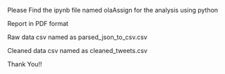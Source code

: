 Please Find the ipynb file named olaAssign for the analysis using python

Report in PDF format

Raw data csv named as parsed_json_to_csv.csv

Cleaned data csv named as cleaned_tweets.csv

Thank You!!
